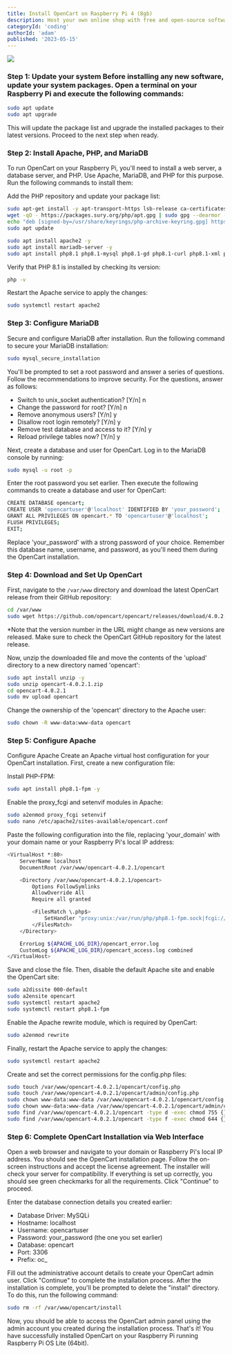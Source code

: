 ```yaml
---
title: Install OpenCart on Raspberry Pi 4 (8gb) 
description: Host your own online shop with free and open-source software and a tiny computer
categoryId: 'coding'
authorId: 'adam'
published: '2023-05-15'
---
```


![ ](http://www.m2coders.com/wp-content/uploads/2021/04/Opencart_banner.png)

### **Step 1: Update your system** Before installing any new software, update your system packages. Open a terminal on your Raspberry Pi and execute the following commands:

```bash
sudo apt update
sudo apt upgrade
```

This will update the package list and upgrade the installed packages to their latest versions. Proceed to the next step when ready.

### **Step 2: Install Apache, PHP, and MariaDB**

To run OpenCart on your Raspberry Pi, you'll need to install a web server, a database server, and PHP. Use Apache, MariaDB, and PHP for this purpose. Run the following commands to install them:

Add the PHP repository and update your package list:

```bash
sudo apt-get install -y apt-transport-https lsb-release ca-certificates wget
wget -qO - https://packages.sury.org/php/apt.gpg | sudo gpg --dearmor -o /usr/share/keyrings/php-archive-keyring.gpg
echo "deb [signed-by=/usr/share/keyrings/php-archive-keyring.gpg] https://packages.sury.org/php/ $(lsb_release -sc) main" | sudo tee /etc/apt/sources.list.d/php.list
sudo apt update
```

```bash
sudo apt install apache2 -y
sudo apt install mariadb-server -y
sudo apt install php8.1 php8.1-mysql php8.1-gd php8.1-curl php8.1-xml php8.1-mbstring php8.1-zip libapache2-mod-php8.1 -y
```

Verify that PHP 8.1 is installed by checking its version:

```bash
php -v
```

Restart the Apache service to apply the changes:

```bash
sudo systemctl restart apache2
```

### **Step 3: Configure MariaDB**

Secure and configure MariaDB after installation. Run the following command to secure your MariaDB installation:

```bash
sudo mysql_secure_installation
```

You'll be prompted to set a root password and answer a series of questions. Follow the recommendations to improve security. For the questions, answer as follows:

- Switch to unix_socket authentication? [Y/n] n
- Change the password for root? [Y/n] n
- Remove anonymous users? \[Y/n\] y
- Disallow root login remotely? \[Y/n\] y
- Remove test database and access to it? \[Y/n\] y
- Reload privilege tables now? \[Y/n\] y

Next, create a database and user for OpenCart. Log in to the MariaDB console by running:

```bash
sudo mysql -u root -p
```

Enter the root password you set earlier. Then execute the following commands to create a database and user for OpenCart:

```bash
CREATE DATABASE opencart;
CREATE USER 'opencartuser'@'localhost' IDENTIFIED BY 'your_password';
GRANT ALL PRIVILEGES ON opencart.* TO 'opencartuser'@'localhost';
FLUSH PRIVILEGES;
EXIT;
```

Replace 'your\_password' with a strong password of your choice. Remember this database name, username, and password, as you'll need them during the OpenCart installation.

### **Step 4: Download and Set Up OpenCart**

First, navigate to the `/var/www` directory and download the latest OpenCart release from their GitHub repository:

```bash
cd /var/www
sudo wget https://github.com/opencart/opencart/releases/download/4.0.2.1/opencart-4.0.2.1.zip
```

\*Note that the version number in the URL might change as new versions are released. Make sure to check the OpenCart GitHub repository for the latest release.

Now, unzip the downloaded file and move the contents of the 'upload' directory to a new directory named 'opencart':

```bash
sudo apt install unzip -y
sudo unzip opencart-4.0.2.1.zip
cd opencart-4.0.2.1
sudo mv upload opencart
```

Change the ownership of the 'opencart' directory to the Apache user:

```bash
sudo chown -R www-data:www-data opencart
```

### **Step 5: Configure Apache**

Configure Apache Create an Apache virtual host configuration for your OpenCart installation. First, create a new configuration file:

Install PHP-FPM:

```bash
sudo apt install php8.1-fpm -y
```

Enable the proxy\_fcgi and setenvif modules in Apache:

```bash
sudo a2enmod proxy_fcgi setenvif
sudo nano /etc/apache2/sites-available/opencart.conf
```

Paste the following configuration into the file, replacing 'your\_domain' with your domain name or your Raspberry Pi's local IP address:

```bash
<VirtualHost *:80>
    ServerName localhost
    DocumentRoot /var/www/opencart-4.0.2.1/opencart

    <Directory /var/www/opencart-4.0.2.1/opencart>
        Options FollowSymlinks
        AllowOverride All
        Require all granted

        <FilesMatch \.php$>
            SetHandler "proxy:unix:/var/run/php/php8.1-fpm.sock|fcgi://localhost/"
        </FilesMatch>
    </Directory>

    ErrorLog ${APACHE_LOG_DIR}/opencart_error.log
    CustomLog ${APACHE_LOG_DIR}/opencart_access.log combined
</VirtualHost>
```

Save and close the file. Then, disable the default Apache site and enable the OpenCart site:

```bash
sudo a2dissite 000-default
sudo a2ensite opencart
sudo systemctl restart apache2
sudo systemctl restart php8.1-fpm
```

Enable the Apache rewrite module, which is required by OpenCart:

```bash
sudo a2enmod rewrite
```

Finally, restart the Apache service to apply the changes:

```bash
sudo systemctl restart apache2
```

Create and set the correct permissions for the config.php files:

```bash
sudo touch /var/www/opencart-4.0.2.1/opencart/config.php
sudo touch /var/www/opencart-4.0.2.1/opencart/admin/config.php
sudo chown www-data:www-data /var/www/opencart-4.0.2.1/opencart/config.php
sudo chown www-data:www-data /var/www/opencart-4.0.2.1/opencart/admin/config.php
sudo find /var/www/opencart-4.0.2.1/opencart -type d -exec chmod 755 {} \;
sudo find /var/www/opencart-4.0.2.1/opencart -type f -exec chmod 644 {} \;
```

### **Step 6: Complete OpenCart Installation via Web Interface**

Open a web browser and navigate to your domain or Raspberry Pi's local IP address. You should see the OpenCart installation page. Follow the on-screen instructions and accept the license agreement. The installer will check your server for compatibility. If everything is set up correctly, you should see green checkmarks for all the requirements. Click "Continue" to proceed.

Enter the database connection details you created earlier:

- Database Driver: MySQLi
- Hostname: localhost
- Username: opencartuser
- Password: your\_password (the one you set earlier)
- Database: opencart
- Port: 3306
- Prefix: oc\_

Fill out the administrative account details to create your OpenCart admin user. Click "Continue" to complete the installation process. After the installation is complete, you'll be prompted to delete the "install" directory. To do this, run the following command:

```bash
sudo rm -rf /var/www/opencart/install
```

Now, you should be able to access the OpenCart admin panel using the admin account you created during the installation process. That's it! You have successfully installed OpenCart on your Raspberry Pi running Raspberry Pi OS Lite (64bit).
